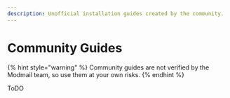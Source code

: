 ```yaml
---
description: Unofficial installation guides created by the community.
---
```


# Community Guides

{% hint style="warning" %}
Community guides are not verified by the Modmail team, so use them at your own risks.
{% endhint %}

ToDO
